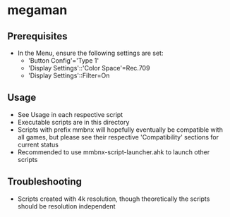 # megaman
## Prerequisites
- In the Menu, ensure the following settings are set:
    - 'Button Config'='Type 1'
    - 'Display Settings'::'Color Space'=Rec.709
    - 'Display Settings'::Filter=On
## Usage
- See Usage in each respective script
- Executable scripts are in this directory
- Scripts with prefix mmbnx will hopefully eventually be compatible with all games, but please see their respective 'Compatibility' sections for current status
- Recommended to use mmbnx-script-launcher.ahk to launch other scripts
## Troubleshooting
- Scripts created with 4k resolution, though theoretically the scripts should be resolution independent
